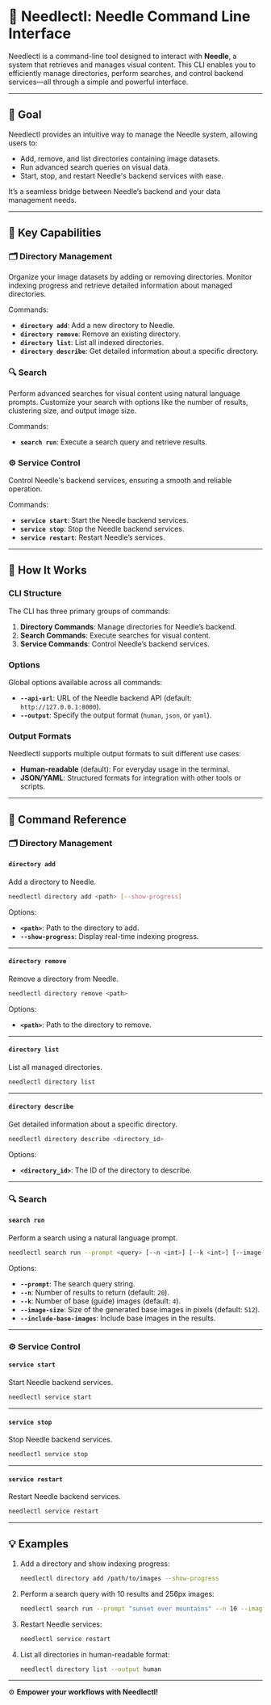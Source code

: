 
# 📌 Needlectl: Needle Command Line Interface  

Needlectl is a command-line tool designed to interact with **Needle**, a system that retrieves and manages visual content. This CLI enables you to efficiently manage directories, perform searches, and control backend services—all through a simple and powerful interface.

---

## 🎯 Goal  

Needlectl provides an intuitive way to manage the Needle system, allowing users to:  
- Add, remove, and list directories containing image datasets.  
- Run advanced search queries on visual data.  
- Start, stop, and restart Needle's backend services with ease.  

It’s a seamless bridge between Needle’s backend and your data management needs.  

---

## 🌟 Key Capabilities  

### 🗂️ Directory Management  
Organize your image datasets by adding or removing directories. Monitor indexing progress and retrieve detailed information about managed directories.  

Commands:  
- **`directory add`**: Add a new directory to Needle.  
- **`directory remove`**: Remove an existing directory.  
- **`directory list`**: List all indexed directories.  
- **`directory describe`**: Get detailed information about a specific directory.  

### 🔍 Search  
Perform advanced searches for visual content using natural language prompts. Customize your search with options like the number of results, clustering size, and output image size.  

Commands:  
- **`search run`**: Execute a search query and retrieve results.  

### ⚙️ Service Control  
Control Needle's backend services, ensuring a smooth and reliable operation.  

Commands:  
- **`service start`**: Start the Needle backend services.  
- **`service stop`**: Stop the Needle backend services.  
- **`service restart`**: Restart Needle’s services.  

---

## 🚀 How It Works  

### CLI Structure  
The CLI has three primary groups of commands:  
1. **Directory Commands**: Manage directories for Needle’s backend.  
2. **Search Commands**: Execute searches for visual content.  
3. **Service Commands**: Control Needle’s backend services.  

### Options  
Global options available across all commands:  
- **`--api-url`**: URL of the Needle backend API (default: `http://127.0.0.1:8000`).  
- **`--output`**: Specify the output format (`human`, `json`, or `yaml`).  

### Output Formats  
Needlectl supports multiple output formats to suit different use cases:  
- **Human-readable** (default): For everyday usage in the terminal.  
- **JSON/YAML**: Structured formats for integration with other tools or scripts.  

---

## 📖 Command Reference  

### 🗂️ Directory Management  

#### **`directory add`**  
Add a directory to Needle.  
```bash
needlectl directory add <path> [--show-progress]
```  
Options:  
- **`<path>`**: Path to the directory to add.  
- **`--show-progress`**: Display real-time indexing progress.  

---

#### **`directory remove`**  
Remove a directory from Needle.  
```bash
needlectl directory remove <path>
```  
Options:  
- **`<path>`**: Path to the directory to remove.  

---

#### **`directory list`**  
List all managed directories.  
```bash
needlectl directory list
```  

---

#### **`directory describe`**  
Get detailed information about a specific directory.  
```bash
needlectl directory describe <directory_id>
```  
Options:  
- **`<directory_id>`**: The ID of the directory to describe.  

---

### 🔍 Search  

#### **`search run`**  
Perform a search using a natural language prompt.  
```bash
needlectl search run --prompt <query> [--n <int>] [--k <int>] [--image-size <int>] [--include-base-images]
```  
Options:  
- **`--prompt`**: The search query string.  
- **`--n`**: Number of results to return (default: `20`).  
- **`--k`**: Number of base (guide) images (default: `4`).  
- **`--image-size`**: Size of the generated base images in pixels (default: `512`).  
- **`--include-base-images`**: Include base images in the results.  

---

### ⚙️ Service Control  

#### **`service start`**  
Start Needle backend services.  
```bash
needlectl service start
```  

---

#### **`service stop`**  
Stop Needle backend services.  
```bash
needlectl service stop
```  

---

#### **`service restart`**  
Restart Needle backend services.  
```bash
needlectl service restart
```  

---

## 💡 Examples  

1. Add a directory and show indexing progress:  
   ```bash
   needlectl directory add /path/to/images --show-progress
   ```  

2. Perform a search query with 10 results and 256px images:  
   ```bash
   needlectl search run --prompt "sunset over mountains" --n 10 --image-size 256
   ```  

3. Restart Needle services:  
   ```bash
   needlectl service restart
   ```  

4. List all directories in human-readable format:  
   ```bash
   needlectl directory list --output human
   ```  

---

⚙️ **Empower your workflows with Needlectl!**
